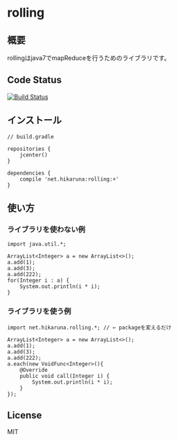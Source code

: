# rolling
## 概要
rollingはjava7でmapReduceを行うためのライブラリです。

## Code Status
[![Build Status](https://travis-ci.org/hikaruna/rolling.svg?branch=master)](https://travis-ci.org/hikaruna/rolling)

## インストール

```
// build.gradle

repositories {
    jcenter()
}

dependencies {
    compile 'net.hikaruna:rolling:+'
}

```

## 使い方

### ライブラリを使わない例

```
import java.util.*;

ArrayList<Integer> a = new ArrayList<>();
a.add(1);
a.add(3);
a.add(222);
for(Integer i : a) {
    System.out.println(i * i);
}
```

### ライブラリを使う例

```
import net.hikaruna.rolling.*; // ← packageを変えるだけ

ArrayList<Integer> a = new ArrayList<>();
a.add(1);
a.add(3);
a.add(222);
a.each(new VoidFunc<Integer>(){
    @Override
    public void call(Integer i) {
        System.out.println(i * i);
    }
});
```

## License
MIT